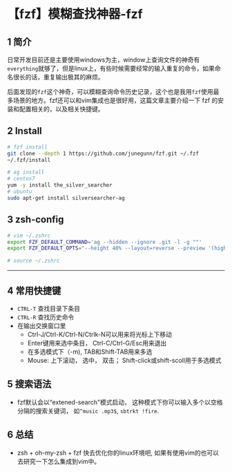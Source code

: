 # 【fzf】模糊查找神器-fzf


<!--more-->

## 1 简介
  日常开发目前还是主要使用windows为主，window上查询文件的神奇有`everything`就够了，但是linux上，有些时候需要经常的输入重复的命令，如果命名很长的话，重复输出极其的麻烦。  

  后面发现的`fzf`这个神奇，可以模糊查询命令历史记录，这个也是我用`fzf`使用最多场景的地方。fzf还可以和vim集成也是很好用，这篇文章主要介绍一下 fzf 的安装和配置相关的，以及相关快捷键。
## 2 Install
```bash
# fzf install
git clone --depth 1 https://github.com/junegunn/fzf.git ~/.fzf
~/.fzf/install

# ag install 
# centos7
yum -y install the_silver_searcher
# ubuntu
sudo apt-get install silversearcher-ag	
```

## 3 zsh-config

```bash
# vim ~/.zshrc
export FZF_DEFAULT_COMMAND='ag --hidden --ignore .git -l -g ""'
export FZF_DEFAULT_OPTS="--height 40% --layout=reverse --preview '(highlight -O ansi {} || cat {}) 2> /dev/null | head -500'"

# source ~/.zshrc
```

---

## 4 常用快捷键

- `CTRL-T` 查找目录下条目
- `CTRL-R` 查找历史命令
- 在输出交换窗口里
  - Ctrl-J/Ctrl-K/Ctrl-N/Ctrlk-N可以用来将光标上下移动
  - Enter键用来选中条目， Ctrl-C/Ctrl-G/Esc用来退出
  - 在多选模式下（-m), TAB和Shift-TAB用来多选
  - Mouse: 上下滚动， 选中， 双击； Shift-click或shift-scoll用于多选模式

## 5 搜索语法
- fzf默认会以“extened-search"模式启动， 这种模式下你可以输入多个以空格分隔的搜索关键词， 如`^music .mp3$`, `sbtrkt !fire`.

## 6 总结
- zsh + oh-my-zsh + fzf 快去优化你的linux环境吧, 如果有使用vim的也可以去研究一下怎么集成到vim中。

<!--参考文献:https://einverne.github.io/post/2019/08/fzf-usage.html-->
<!--参考文献:https://zhuanlan.zhihu.com/p/91873965-->

